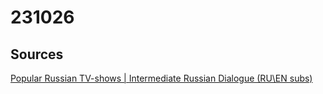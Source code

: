 # 231026

## Sources

[Popular Russian TV-shows | Intermediate Russian Dialogue (RU\EN subs)](https://www.youtube.com/watch?v=yvNq9WiTga4)
